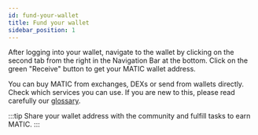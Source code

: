```yaml
---
id: fund-your-wallet
title: Fund your wallet
sidebar_position: 1
---
```


After logging into your wallet, navigate to the wallet by clicking on the second tab from the right in the Navigation Bar at the bottom. Click on the green "Receive" button to get your MATIC wallet address.

You can buy MATIC from exchanges, DEXs or send from wallets directly.
Check which services you can use. If you are new to this, please read carefully our [glossary](https://docs.nerveglobal.com/protocol/glossary/cryptocurreny).

:::tip
Share your wallet address with the community and fulfill tasks to earn MATIC.
:::